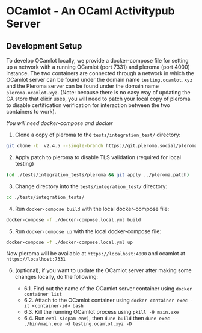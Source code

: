 # OCamlot - An OCaml Activitypub Server


## Development Setup

To develop OCamlot locally, we provide a docker-compose file for
setting up a network with a running OCamlot (port 7331) and pleroma
(port 4000) instance. The two containers are connected through a
network in which the OCamlot server can be found under the domain name
`testing.ocamlot.xyz` and the Pleroma server can be found under the
domain name `pleroma.ocamlot.xyz`. (Note: because there is no easy way
of updating the CA store that elixir uses, you will need to patch your
local copy of pleroma to disable certification verification for
interaction between the two containers to work).

*You will need docker-compose and docker*

1. Clone a copy of pleroma to the `tests/integration_test/` directory:

```bash
git clone -b  v2.4.5 --single-branch https://git.pleroma.social/pleroma/pleroma ./tests/integration_tests/pleroma
```

2. Apply patch to pleroma to disable TLS validation (required for local testing)

```bash
(cd ./tests/integration_tests/pleroma && git apply ../pleroma.patch)
```

3. Change directory into the `tests/integration_test/` directory:

```bash
cd ./tests/integration_tests/
```

4. Run `docker-compose build` with the local docker-compose file:

```bash
docker-compose -f ./docker-compose.local.yml build
```

5. Run `docker-compose up` with the local docker-compose file:

```bash
docker-compose -f ./docker-compose.local.yml up
```
Now pleroma will be available at `https://localhost:4000` and ocamlot at `https://localhost:7331`

6. (optional), if you want to update the OCamlot server after making some changes locally, do the following:

   - 6.1. Find out the name of the OCamlot server container using `docker container list`
   - 6.2. Attach to the OCamlot container using `docker container exec -it <container-id> bash`
   - 6.3. Kill the running OCamlot process using `pkill -9 main.exe`
   - 6.4. Run `eval $(opam env)`, then `dune build` then `dune exec -- ./bin/main.exe -d testing.ocamlot.xyz -D`
